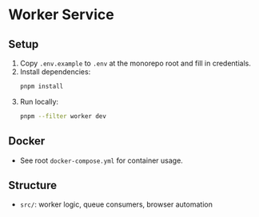 # Worker Service

## Setup
1. Copy `.env.example` to `.env` at the monorepo root and fill in credentials.
2. Install dependencies:
   ```sh
   pnpm install
   ```
3. Run locally:
   ```sh
   pnpm --filter worker dev
   ```

## Docker
- See root `docker-compose.yml` for container usage.

## Structure
- `src/`: worker logic, queue consumers, browser automation